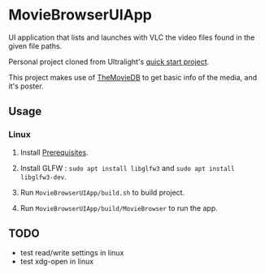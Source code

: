 # MovieBrowserUIApp

UI application that lists and launches with VLC the video files found in the given file paths.

Personal project cloned from Ultralight's [quick start project](https://github.com/ultralight-ux/ultralight-quick-start).

This project makes use of [TheMovieDB](https://www.themoviedb.org/) to get basic info of the media, and it's poster.

## Usage

### Linux

1. Install [Prerequisites](https://docs.ultralig.ht/docs/installing-prerequisites).

2. Install GLFW : `sudo apt install libglfw3` and `sudo apt install libglfw3-dev`.

3. Run `MovieBrowserUIApp/build.sh` to build project.

4. Run `MovieBrowserUIApp/build/MovieBrowser` to run the app.

## TODO
- test read/write settings in linux
- test xdg-open in linux